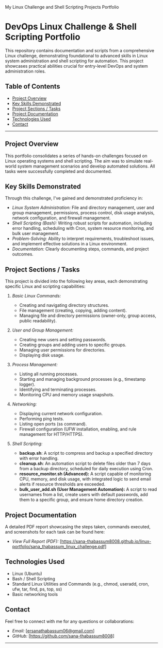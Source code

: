 My Linux Challenge and Shell Scripting Projects Portfolio
# DevOps Linux Challenge & Shell Scripting Portfolio

This repository contains documentation and scripts from a comprehensive Linux challenge, demonstrating foundational to advanced skills in Linux system administration and shell scripting for automation. This project showcases practical abilities crucial for entry-level DevOps and system administration roles.

## Table of Contents

- [Project Overview](#project-overview)
- [Key Skills Demonstrated](#key-skills-demonstrated)
- [Project Sections / Tasks](#project-sections--tasks)
- [Project Documentation](#project-documentation)
- [Technologies Used](#technologies-used)
- [Contact](#contact)

---

## Project Overview

This portfolio consolidates a series of hands-on challenges focused on Linux operating systems and shell scripting. The aim was to simulate real-world system management scenarios and develop automated solutions. All tasks were successfully completed and documented.

## Key Skills Demonstrated

Through this challenge, I've gained and demonstrated proficiency in:

* *Linux System Administration:* File and directory management, user and group management, permissions, process control, disk usage analysis, network configuration, and firewall management.
* *Shell Scripting (Bash):* Writing robust scripts for automation, including error handling, scheduling with Cron, system resource monitoring, and bulk user management.
* *Problem-Solving:* Ability to interpret requirements, troubleshoot issues, and implement effective solutions in a Linux environment.
* *Documentation:* Clearly documenting steps, commands, and project outcomes.

## Project Sections / Tasks

This project is divided into the following key areas, each demonstrating specific Linux and scripting capabilities:

1.  *Basic Linux Commands:*
    * Creating and navigating directory structures.
    * File management (creating, copying, adding content).
    * Managing file and directory permissions (owner-only, group access, public readability).

2.  *User and Group Management:*
    * Creating new users and setting passwords.
    * Creating groups and adding users to specific groups.
    * Managing user permissions for directories.
    * Displaying disk usage.

3.  *Process Management:*
    * Listing all running processes.
    * Starting and managing background processes (e.g., timestamp logger).
    * Identifying and terminating processes.
    * Monitoring CPU and memory usage snapshots.

4.  *Networking:*
    * Displaying current network configuration.
    * Performing ping tests.
    * Listing open ports (ss command).
    * Firewall configuration (UFW installation, enabling, and rule management for HTTP/HTTPS).

5.  *Shell Scripting:*
    * **backup.sh**: A script to compress and backup a specified directory with error handling.
    * **cleanup.sh**: An automation script to delete files older than 7 days from a backup directory, scheduled for daily execution using Cron.
    * **resource_monitor.sh (Advanced):** A script capable of monitoring CPU, memory, and disk usage, with integrated logic to send email alerts if resource thresholds are exceeded.
    * **bulk_user_add.sh (User Management Automation):** A script to read usernames from a list, create users with default passwords, add them to a specific group, and ensure home directory creation.

## Project Documentation

A detailed PDF report showcasing the steps taken, commands executed, and screenshots for each task can be found here:

* *View Full Report (PDF):* [https://sana-thabassum8008.github.io/linux-portfolio/sana_thabassum_linux_challenge.pdf]

## Technologies Used

* Linux (Ubuntu)
* Bash / Shell Scripting
* Standard Linux Utilities and Commands (e.g., chmod, useradd, cron, ufw, tar, find, ps, top, ss)
* Basic networking tools

## Contact

Feel free to connect with me for any questions or collaborations:

* *Email:* [ersanathabassum06@gmail.com]
* *GitHub:* [https://github.com/sana-thabassum8008]


---

